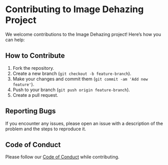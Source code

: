 # Contributing to Image Dehazing Project

We welcome contributions to the Image Dehazing project! Here’s how you can help:

## How to Contribute

1. Fork the repository.
2. Create a new branch (`git checkout -b feature-branch`).
3. Make your changes and commit them (`git commit -am 'Add new feature'`).
4. Push to your branch (`git push origin feature-branch`).
5. Create a pull request.

## Reporting Bugs
If you encounter any issues, please open an issue with a description of the problem and the steps to reproduce it.

## Code of Conduct
Please follow our [Code of Conduct](CODE_OF_CONDUCT.md) while contributing.
